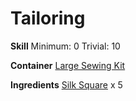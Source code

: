 <!-- TITLE: Thin Silk Shoes -->
<!-- SUBTITLE: Made from thin spider silk -->

# Tailoring
**Skill**
Minimum: 0
Trivial: 10

**Container**
[Large Sewing Kit](large-sewing-kit)

**Ingredients**
[Silk Square](silk-square) x 5